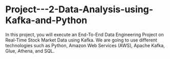 # Project---2-Data-Analysis-using-Kafka-and-Python
In this project, you will execute an End-To-End Data Engineering Project on Real-Time Stock Market Data using Kafka. We are going to use different technologies such as Python, Amazon Web Services (AWS), Apache Kafka, Glue, Athena, and SQL. 
